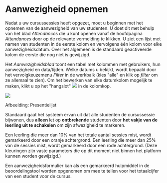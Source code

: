 # Aanwezigheid opnemen

Nadat u uw cursussessies heeft opgezet, moet u beginnen met het opnemen van de aanwezigheid van uw studenten. U doet dit met behulp van het blad _Attendances_ die u kunt openen vanaf de hoofdpagina _Attendances_ door op de relevante vermelding te klikken. U ziet een lijst met namen van studenten in de eerste kolom en vervolgens één kolom voor elke aanwezigheidsdatum. Over het algemeen is de standaard geactiveerde kolom de eerste die nog niet is gewijzigd.

Het _Aanwezigheidsblad_ toont een tabel met kolommen met gebruikers, hun aanwezigheid en data/tijden. Welke datums u bekijkt, wordt bepaald door het vervolgkeuzemenu _Filter_ in de werkbalk \(kies "alle" en klik op _filter_ om ze allemaal te zien\). Om het bewerken van elke datumkolom mogelijk te maken, klikt u op het "hangslot" ![](../../.gitbook/assets/graphics269%20%283%29.png) in de kolomkop.

![](../../.gitbook/assets/images182%20%284%29.png)

Afbeelding: Presentielijst

Standaard gaat het systeem ervan uit dat alle studenten de cursussessie bijwonen, dus **alleen** let op **ontbrekende** studenten door **het vakje van de leerling uit te schakelen** om zijn afwezigheid te markeren.

Een leerling die meer dan 10% van het totale aantal sessies mist, wordt gemarkeerd door een oranje achtergrond. Een leerling die meer dan 25% van de sessies mist, wordt gemarkeerd door een rode achtergrond. \(Deze kleuringen zijn vaste parameters die op dit moment niet binnen het platform kunnen worden gewijzigd.\)

Een aanwezigheidsformulier kan als een gemarkeerd hulpmiddel in de beoordelingstool worden opgenomen om mee te tellen voor het totaalcijfer van een student voor de cursus.

